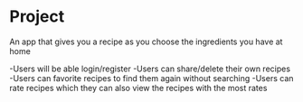 # Project

An app that gives you a recipe as you choose the ingredients you have at home

-Users will be able login/register
-Users can share/delete their own recipes
-Users can favorite recipes to find them again without searching
-Users can rate recipes which they can also view the recipes with the most rates
